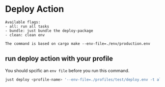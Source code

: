 # Deploy Action

    Available flags:
    - all: run all tasks
    - bundle: just bundle the deploy-package
    - clean: clean env

    The command is based on cargo make --env-file=./env/production.env

## run deploy action with your profile

You should spcific an `env file` before you run this command.

```sh
just deploy <profile-name> '--env-file=./profiles/test/deploy.env -t all'
```
